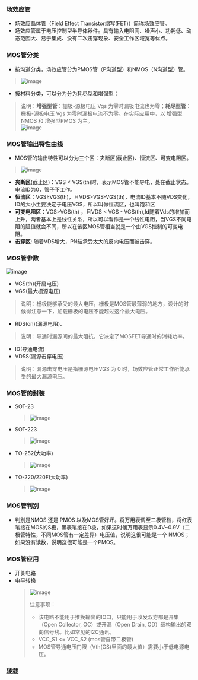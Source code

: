 ### 场效应管

- 场效应晶体管（Field Effect Transistor缩写(FET)）简称场效应管。
- 场效应管属于电压控制型半导体器件。具有输入电阻高、噪声小、功耗低、动态范围大、易于集成、没有二次击穿现象、安全工作区域宽等优点。

### MOS管分类

- 按沟道分类，场效应管分为PMOS管（P沟道型）和NMOS（N沟道型）管。
> ![image](https://github.com/user-attachments/assets/d583518e-b2a2-4f37-990c-e887bcd73129)
- 按材料分类，可以分为分为耗尽型和增强型：
> 说明：**增强型管**：栅极-源极电压 Vgs 为零时漏极电流也为零；**耗尽型管**：栅极-源极电压 Vgs 为零时漏极电流不为零。在实际应用中，以 增强型NMOS 和 增强型PMOS 为主。                        
> ![image](https://github.com/user-attachments/assets/5aea5b56-9649-4ca9-b900-84d9bf5ac853)

### MOS管输出特性曲线

- MOS管的输出特性可以分为三个区：夹断区(截止区)、恒流区、可变电阻区。
> ![image](https://github.com/user-attachments/assets/c4aab15b-0d4d-44c6-936c-7fe2bd11b3c6)
- **夹断区**(截止区)：VGS < VGS(th)时，表示MOS管不能导电，处在截止状态。电流ID为0，管子不工作。
- **恒流区**：VGS≥VGS(th)，且VDS>VGS-VGS(th)，电流ID基本不随VDS变化，ID的大小主要决定于电压VGS，所以叫做恒流区，也叫饱和区
- **可变电阻区**：VGS>VGS(th) ，且VDS < VGS - VGS(th),Id随着Vds的增加而上升，两者基本上是线性关系，所以可以看作是一个线性电阻，当VGS不同电阻的阻值就会不同，所以在该区MOS管相当就是一个由VGS控制的可变电阻。
- **击穿区**: 随着VDS增大，PN结承受太大的反向电压而被击穿。

### MOS管参数

![image](https://github.com/user-attachments/assets/b7055d94-d997-43c1-8834-d497d71261b4)
- VGS(th)(开启电压)
- VGS(最大栅源电压)
> 说明：栅极能够承受的最大电压，栅极是MOS管最薄弱的地方，设计的时候得注意一下，加载栅极的电压不能超过这个最大电压。
- RDS(on)(漏源电阻)、
> 说明：导通时漏源间的最大阻抗，它决定了MOSFET导通时的消耗功率。
- ID(导通电流)
- VDSS(漏源击穿电压)
> 说明：漏源击穿电压是指栅源电压VGS 为 0 时，场效应管正常工作所能承受的最大漏源电压。

### MOS管的封装

- SOT-23
  > ![image](https://github.com/user-attachments/assets/f4d6bd7a-7005-48a0-853c-803d7a959eef)
- SOT-223
  > ![image](https://github.com/user-attachments/assets/51f5bcfa-ef5b-49c9-8754-b70f899bc855)
- TO-252(大功率)
  > ![image](https://github.com/user-attachments/assets/5f95d934-c045-4627-9b5e-b192175a9d42)
- TO-220/220F(大功率)
  >  ![image](https://github.com/user-attachments/assets/dd9dff89-f6ca-43f9-9872-558377508fde)

### MOS管判别

- 判别是NMOS 还是 PMOS 以及MOS管好坏。将万用表调至二极管档，将红表笔接在MOS的S极，黑表笔接在D极，如果这时候万用表显示0.4V~0.9V（二极管特性，不同MOS管有一定差异）电压值，说明这很可能是一个 NMOS；如果没有读数，说明这很可能是一个PMOS。

### MOS管应用
- 开关电路
- 电平转换
  > ![image](https://github.com/user-attachments/assets/0db2b918-72b6-4a6c-b89a-13f0f1ffc4e8)
  > 
  > 注意事项：
  > - 该电路不能用于推挽输出的IO口，只能用于收发双方都是开集（Open Collector, OC）或开漏（Open Drain, OD）结构输出的双向信号线。比如常见的I2C通讯。
  > - VCC_S1 <= VCC_S2 (mos管自带二极管)
  > - MOS管导通电压门限（Vth(GS)里面的最大值）需要小于低电源电压。






























### [转载](https://bbs.huaweicloud.com/blogs/375339)
